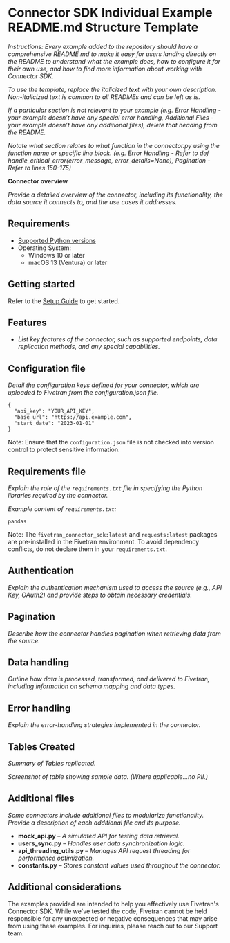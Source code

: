 # **Connector SDK Individual Example README.md Structure Template**

*Instructions: Every example added to the repository should have a comprehensive README.md to make it easy for users landing directly on the README to understand what the example does, how to configure it for their own use, and how to find more information about working with Connector SDK.*

*To use the template, replace the italicized text with your own description. Non-italicized text is common to all READMEs and can be left as is.*

*If a particular section is not relevant to your example (e.g. Error Handling \- your example doesn’t have any special error handling, Additional Files \- your example doesn’t have any additional files), delete that heading from the README.*

*Notate what section relates to what function in the connector.py using the function name or specific line block. (e.g. Error Handling \- Refer to def handle_critical_error(error_message, error_details=None),  Pagination \- Refer to lines 150-175)*

**Connector overview**

*Provide a detailed overview of the connector, including its functionality, the data source it connects to, and the use cases it addresses.*

## **Requirements**

* [Supported Python versions](https://github.com/fivetran/fivetran_connector_sdk/blob/main/README.md#requirements)   
* Operating System:  
  * Windows 10 or later  
  * macOS 13 (Ventura) or later

## **Getting started**

Refer to the [Setup Guide](https://fivetran.com/docs/connectors/connector-sdk/setup-guide) to get started.

## **Features**

* *List key features of the connector, such as supported endpoints, data replication methods, and any special capabilities.*

## **Configuration file**

*Detail the configuration keys defined for your connector, which are uploaded to Fivetran from the configuration.json file.* 

```
{
  "api_key": "YOUR_API_KEY",
  "base_url": "https://api.example.com",
  "start_date": "2023-01-01"
}
```

Note: Ensure that the `configuration.json` file is not checked into version control to protect sensitive information.

## **Requirements file**

*Explain the role of the `requirements.txt` file in specifying the Python libraries required by the connector.*

*Example content of `requirements.txt`:*

```
pandas
```

Note: The `fivetran_connector_sdk:latest` and `requests:latest` packages are pre-installed in the Fivetran environment. To avoid dependency conflicts, do not declare them in your `requirements.txt`.

## **Authentication**

*Explain the authentication mechanism used to access the source (e.g., API Key, OAuth2) and provide steps to obtain necessary credentials.*

## **Pagination**

*Describe how the connector handles pagination when retrieving data from the source.*

## **Data handling**

*Outline how data is processed, transformed, and delivered to Fivetran, including information on schema mapping and data types.*

## **Error handling**

*Explain the error-handling strategies implemented in the connector.*

## **Tables Created**

*Summary of Tables replicated.*

*Screenshot of table showing sample data. (Where applicable...no PII.)*

## **Additional files**

*Some connectors include additional files to modularize functionality. Provide a description of each additional file and its purpose.*

* **mock\_api.py** – *A simulated API for testing data retrieval.*  
* **users\_sync.py** – *Handles user data synchronization logic.*  
* **api\_threading\_utils.py** – *Manages API request threading for performance optimization.*  
* **constants.py** – *Stores constant values used throughout the connector.*

## **Additional considerations**

The examples provided are intended to help you effectively use Fivetran's Connector SDK. While we've tested the code, Fivetran cannot be held responsible for any unexpected or negative consequences that may arise from using these examples. For inquiries, please reach out to our Support team.
